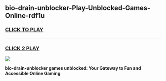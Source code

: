 
## bio-drain-unblocker-Play-Unblocked-Games-Online-rdf1u
<h3>
<a href="https://premium76.site?title=bio-drain-unblocker&ref=25A">CLICK TO PLAY</a></h3>
<hr>

<h3>
<a href="https://premium76.site?title=bio-drain-unblocker&ref=25A">CLICK 2 PLAY</a>
  
</h3>

<a href="https://premium76.site?title=bio-drain-unblocker&ref=25A"><img src="https://clearcache.store/games.png"></a>


**bio-drain-unblocker games unblocked: Your Gateway to Fun and Accessible Online Gaming**
